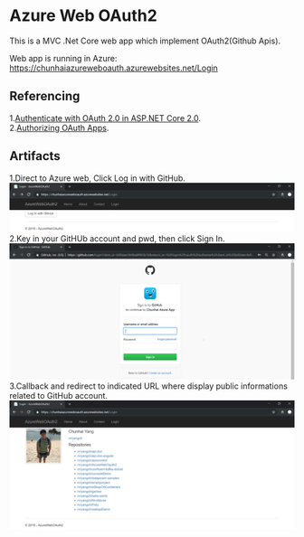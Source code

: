 Azure Web OAuth2
=====================================================

This is a MVC .Net Core web app which implement OAuth2(Github Apis).

Web app is running in Azure: https://chunhaiazureweboauth.azurewebsites.net/Login

## Referencing
1.[Authenticate with OAuth 2.0 in ASP.NET Core 2.0](https://www.jerriepelser.com/blog/authenticate-oauth-aspnet-core-2/).</br>
2.[Authorizing OAuth Apps](https://developer.github.com/apps/building-oauth-apps/authorizing-oauth-apps/).

## Artifacts
1.Direct to Azure web, Click Log in with GitHub.
![Screenshot](https://github.com/mryangch/AzureWebOauth2/blob/master/AzureWebOAuth2/Images/Step1.PNG)
2.Key in your GitHUb account and pwd, then click Sign In.
![alt text](https://github.com/mryangch/AzureWebOauth2/blob/master/AzureWebOAuth2/Images/Step2.PNG)
3.Callback and redirect to indicated URL where display public informations related to GitHub account.
![alt text](https://github.com/mryangch/AzureWebOauth2/blob/master/AzureWebOAuth2/Images/Step3.PNG)
